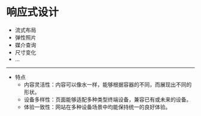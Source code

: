 # 响应式设计
+ 流式布局
+ 弹性照片
+ 媒介查询
+ 尺寸变化
+ ...
---
+ 特点
  + 内容灵活性：内容可以像水一样，能够根据容器的不同，而展现出不同的形状。
  + 设备多样性：页面能够适配多种类型终端设备，兼容已有或未来的设备。
  + 体验一致性：网站在多种设备场景中均能保持统一的良好体验。
